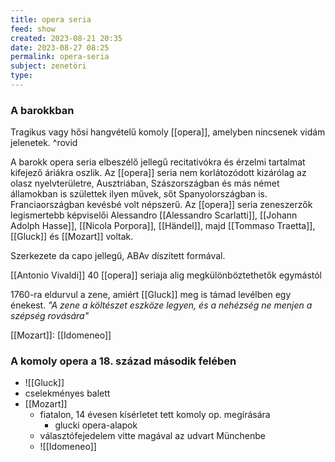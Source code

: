 ```yaml
---
title: opera seria
feed: show
created: 2023-08-21 20:35
date: 2023-08-27 08:25
permalink: opera-seria
subject: zenetöri
type: 
---
```


### A barokkban

Tragikus vagy hősi hangvételű komoly [[opera]], amelyben nincsenek vidám jelenetek. ^rovid

A barokk opera seria elbeszélő jellegű recitativókra és érzelmi tartalmat kifejező áriákra oszlik. Az [[opera]] seria nem korlátozódott kizárólag az olasz nyelvterületre, Ausztriában, Szászországban és más német államokban is születtek ilyen művek, sőt Spanyolországban is. Franciaországban kevésbé volt népszerű. Az [[opera]] seria zeneszerzők legismertebb képviselői Alessandro [[Alessandro Scarlatti]], [[Johann Adolph Hasse]], [[Nicola Porpora]], [[Händel]], majd [[Tommaso Traetta]], [[Gluck]] és [[Mozart]] voltak.

Szerkezete da capo jellegű, ABAv díszített formával.

[[Antonio Vivaldi]] 40 [[opera]] seriaja alig megkülönböztethetők egymástól

1760-ra eldurvul a zene, amiért [[Gluck]] meg is támad levélben egy énekest. *"A zene a költészet eszköze legyen, és a nehézség ne menjen a szépség rovására"*

[[Mozart]]: [[Idomeneo]]

### A komoly opera a 18. század második felében

- ![[Gluck]]
- cselekményes balett
- [[Mozart]]
	- fiatalon, 14 évesen kísérletet tett komoly op. megírására
		- glucki opera-alapok
	- választófejedelem vitte magával az udvart Münchenbe
	- ![[Idomeneo]]